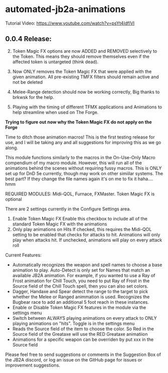 # automated-jb2a-animations

Tutorial Video: https://www.youtube.com/watch?v=psYt4IdfIVI

## 0.0.4 Release:

2. Token Magic FX options are now ADDED and REMOVED selectively to the Token. This means they should remove themselves even if the affected token is untargeted (think dead).

2. Now ONLY removes the Token Magic FX that were applied with the given animation. All pre-existing TMFX filters should remain active and not be deleted

3. Melee-Range detection should now be working correctly, Big thanks to brkwsk for the help.

4. Playing with the timing of different TFMX applications and Animations to help streamline when used on The Forge.

**Trying to figure out now why the Token Magic FX do not apply on the Forge**

Time to ditch those animation macros! This is the first testing release for use, and I will be taking any and all suggestions for improving this as we go along. 

This module functions similarly to the macros in the On-Use-Only Macro compendium of my macro module. However, this will run all of the animations behind the scenes without requiring fussy macros. This is ONLY set up for DnD 5e currently, though may work on other simiilar systems. The best part? If they change the file names again it's on me to fix it haha.... hmm

REQUIRED MODULES: Midi-QOL, Furnace, FXMaster. Token Magic FX is optional

There are 2 settings currently in the Configure Settings area.
1. Enable Token Magic FX
   Enable this checkbox to include all of the standard Token Magic FX with the animations
2. Only play animations on Hits
   If checked, this requires the Midi-QOL setting to be enabled that checks for attacks to hit. Animations will only play when attacks hit.
   If unchecked, animations will play on every attack roll
   
Current Features:
- Automatically recognizes the weapon and spell names to choose a base animation to play. Auto-Detect is only set for Names that match an available JB2A animation. For example, if you wanted to use a Ray of Frost animation for Chill Touch, you need to put Ray of Frost in the Source field of the Chill Touch spell, then you can also set colors.
- Dagger, Handaxe and Spear detect the range to the target to pick whether the Melee or Ranged animmation is used. Recognizes the Bugbear race to add an additional 5 foot reach in these instances.
- Enable or Disable Token Magic FX features in the module via the settings menu
- Switch between ALWAYS playing animations on every attack to ONLY playing animations on "hits". Toggle is in the settings menu
- Reads the Source field of the item to choose the color. So Red in the Source field of the Greataxe will use the RED Greataxe animatiion
- Animations for a specific weapon can be overriden by put xxx in the Source field

Please feel free to send suggestions or comments in the Suggestion Box of the JB2A discord, or log an issue on the GitHub page for issues or improvement suggestions. 
